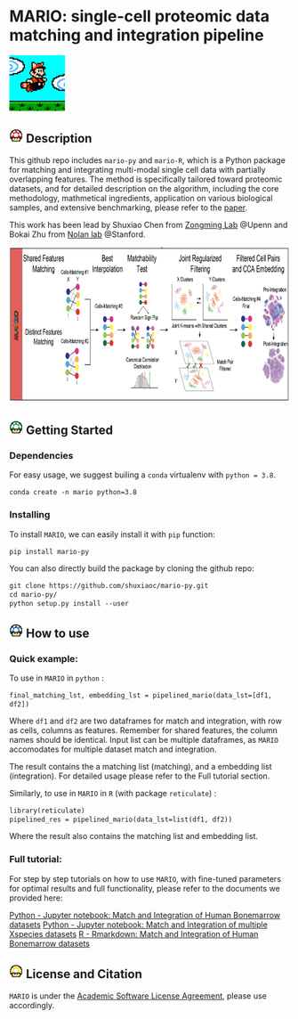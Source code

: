 # MARIO: single-cell proteomic data matching and integration pipeline

<img src="https://github.com/shuxiaoc/mario-py/blob/main/media/giphy_mario.gif" width="100" height="100">


## [<img src="https://github.com/shuxiaoc/mario-py/blob/main/media/red.png" width="25" height="25">](https://www.youtube.com/watch?v=2iNKPkTOr5k&ab_channel=13irth) Description

This github repo includes `mario-py` and `mario-R`, which is a Python package for matching and integrating multi-modal single cell data with partially overlapping features. The method is specifically tailored toward proteomic datasets, and for detailed description on the algorithm, including the core methodology, mathmetical ingredients, application on various biological samples, and extensive benchmarking, please refer to the [paper]().

This work has been lead by Shuxiao Chen from [Zongming Lab](http://www-stat.wharton.upenn.edu/~zongming/) @Upenn and Bokai Zhu from [Nolan lab](https://web.stanford.edu/group/nolan/) @Stanford.

<img src="https://github.com/shuxiaoc/mario-py/blob/main/media/mario_flow.png" width="800" height="280">

## <img src="https://github.com/shuxiaoc/mario-py/blob/main/media/green.png" width="25" height="25"> Getting Started

### Dependencies

For easy usage, we suggest builing a ```conda``` virtualenv with ```python = 3.8```.

```{bash}
conda create -n mario python=3.8
```

### Installing

To install ```MARIO```, we can easily install it with ```pip``` function:

```{bash}
pip install mario-py
```

You can also directly build the package by cloning the github repo:

```{bash}
git clone https://github.com/shuxiaoc/mario-py.git
cd mario-py/
python setup.py install --user
```

## <img src="https://github.com/shuxiaoc/mario-py/blob/main/media/blue.png" width="25" height="25"> How to use

### Quick example:

To use in ```MARIO``` in ```python``` :
```
final_matching_lst, embedding_lst = pipelined_mario(data_lst=[df1, df2])
```
Where ```df1``` and ```df2``` are two dataframes for match and integration, with row as cells, columns as features. Remember for shared features, the column names should be identical. Input list can be multiple dataframes, as ```MARIO``` accomodates for multiple dataset match and integration.

The result contains the a matching list (matching), and a embedding list (integration). For detailed usage please refer to the Full tutorial section.  

Similarly, to use in ```MARIO``` in ```R``` (with package ```reticulate```) :
```
library(reticulate)
pipelined_res = pipelined_mario(data_lst=list(df1, df2))
```
Where the result also contains the matching list and embedding list.

### Full tutorial:
For step by step tutorials on how to use ```MARIO```, with fine-tuned parameters for optimal results and full functionality, please refer to the documents we provided here:

[Python - Jupyter notebook: Match and Integration of Human Bonemarrow datasets](https://github.com/shuxiaoc/mario-py/blob/main/tutorials/mario-py-tutorial-BM.ipynb)
[Python - Jupyter notebook: Match and Integration of multiple Xspecies datasets](https://github.com/shuxiaoc/mario-py/blob/main/tutorials/mario-py-multiple-Xspecies.ipynb)
[R - Rmarkdown: Match and Integration of Human Bonemarrow datasets](https://github.com/shuxiaoc/mario-py/blob/main/tutorials/mario-r-bk.md)


## <img src="https://github.com/shuxiaoc/mario-py/blob/main/media/yellow.png" width="25" height="25"> License and Citation

```MARIO``` is under the [Academic Software License Agreement](https://github.com/shuxiaoc/mario-py/blob/main/LICENSE.txt), please use accordingly.

